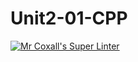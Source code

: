 # Unit2-01-CPP
[![Mr Coxall's Super Linter](https://github.com/ICS3U-Programming-VanN/Unit2-01-CPP/workflows/Mr%20Coxall's%20Super%20Linter/badge.svg)](https://github.com/ICS3U-Programming-VanN/Unit2-01-CPP/actions/)

